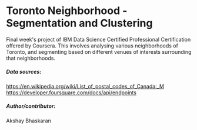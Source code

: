 # Toronto Neighborhood - Segmentation and Clustering

Final week's project of IBM Data Science Certified Professional Certification offered by Coursera. This involves analysing various neighborhoods of Toronto, and segmenting based on different venues of interests surrounding that neighborhoods.


##### Data sources:
https://en.wikipedia.org/wiki/List_of_postal_codes_of_Canada:_M
https://developer.foursquare.com/docs/api/endpoints

##### Author/contributor: 
Akshay Bhaskaran
